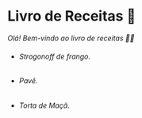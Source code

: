 # Livro de Receitas :shallow_pan_of_food:



*Olá! Bem-vindo ao livro de receitas :woman_cook:*





- ######  Strogonoff de frango.

- ###### Pavê.

- ###### Torta de Maçã.
